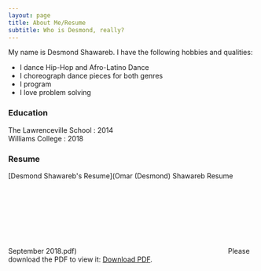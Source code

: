 ```yaml
---
layout: page
title: About Me/Resume
subtitle: Who is Desmond, really?
---
```


My name is Desmond Shawareb. I have the following hobbies and qualities:

- I dance Hip-Hop and Afro-Latino Dance
- I choreograph dance pieces for both genres
- I program 
- I love problem solving


### Education

The Lawrenceville School : 2014<br/>
Williams College : 2018


### Resume
[Desmond Shawareb's Resume](Omar (Desmond) Shawareb Resume September 2018.pdf)
<object data="http://eyepiercings.github.io/resumes/Omar (Desmond) Shawareb Resume September 2018.pdf" type="application/pdf" width="700px" height="700px">
    <embed src="http://eyepiercings.github.io/resumes/Omar (Desmond) Shawareb Resume 2018 September 2018.pdf">
            Please download the PDF to view it: <a href="eyepiercings.github.io/Omar (Desmond) Shawareb Resume September 2018.pdf">Download PDF</a>.</p>
	        </embed>
		</object>
